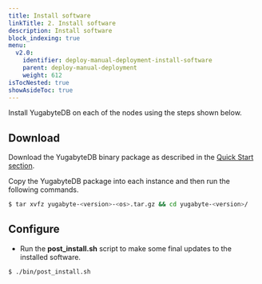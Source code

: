 ```yaml
---
title: Install software
linkTitle: 2. Install software
description: Install software
block_indexing: true
menu:
  v2.0:
    identifier: deploy-manual-deployment-install-software
    parent: deploy-manual-deployment
    weight: 612
isTocNested: true
showAsideToc: true
---
```


Install YugabyteDB on each of the nodes using the steps shown below.

## Download

Download the YugabyteDB binary package as described in the [Quick Start section](../../../quick-start/install/).

Copy the YugabyteDB package into each instance and then run the following commands.

```sh
$ tar xvfz yugabyte-<version>-<os>.tar.gz && cd yugabyte-<version>/
```

## Configure

- Run the **post_install.sh** script to make some final updates to the installed software.

```sh
$ ./bin/post_install.sh
```
